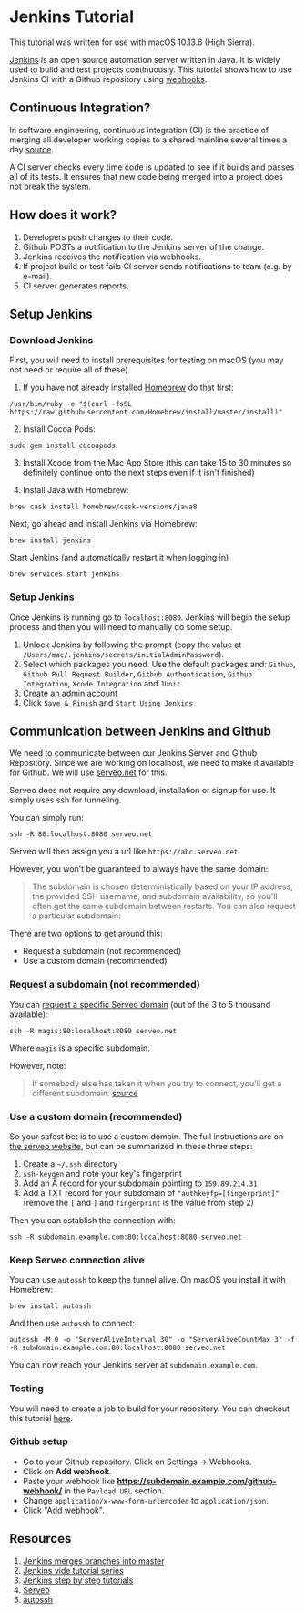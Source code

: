 # Jenkins Tutorial

This tutorial was written for use with macOS 10.13.6 (High Sierra).

[Jenkins](https://en.wikipedia.org/wiki/Jenkins_(software)) is an open source automation server written in Java. It is widely used to build and test projects continuously. This tutorial shows how to use Jenkins CI with a Github repository using [webhooks](https://en.wikipedia.org/wiki/Webhook).


## Continuous Integration?

In software engineering, continuous integration (CI) is the practice of merging all developer working copies to a shared mainline several times a day [source](https://en.wikipedia.org/wiki/Continuous_integration).

A CI server checks every time code is updated to see if it builds and passes all of its tests. It ensures that new code being merged into a project does not break the system.


## How does it work?

1. Developers push changes to their code.
2. Github POSTs a notification to the Jenkins server of the change.
3. Jenkins receives the notification via webhooks.  
4. If project build or test fails CI server sends notifications to team (e.g. by e-mail).
5. CI server generates reports.


## Setup Jenkins

### Download Jenkins

First, you will need to install prerequisites for testing on macOS (you may not need or require all of these).

1) If you have not already installed [Homebrew](https://brew.sh) do that first:

```
/usr/bin/ruby -e "$(curl -fsSL https://raw.githubusercontent.com/Homebrew/install/master/install)"
```
2) Install Cocoa Pods:

```
sudo gem install cocoapods
```

3) Install Xcode from the Mac App Store (this can take 15 to 30 minutes so definitely continue onto the next steps even if it isn't finished)

4) Install Java with Homebrew:

```
brew cask install homebrew/cask-versions/java8
```

Next, go ahead and install Jenkins via Homebrew:

```
brew install jenkins
```

Start Jenkins (and automatically restart it when logging in)

```
brew services start jenkins
```

### Setup Jenkins

Once Jenkins is running go to ```localhost:8080```. Jenkins will begin the setup process and then you will need to manually do some setup.

1) Unlock Jenkins by following the prompt (copy the value at `/Users/mac/.jenkins/secrets/initialAdminPassword`).
2) Select which packages you need. Use the default packages and: `Github`, `Github Pull Request Builder`, `Github Authentication`, `Github Integration`, `Xcode Integration` and `JUnit`.
3) Create an admin account
4) Click `Save & Finish` and `Start Using Jenkins`


## Communication between Jenkins and Github

We need to communicate between our Jenkins Server and Github Repository. Since we are working on localhost, we need to make it available for Github. We will use [serveo.net](serveo.net) for this.

Serveo does not require any download, installation or signup for use. It simply uses ssh for tunneling.

You can simply run:
```
ssh -R 80:localhost:8080 serveo.net
```

Serveo will then assign you a url like `https://abc.serveo.net`.

However, you won't be guaranteed to always have the same domain:

> The subdomain is chosen deterministically based on your IP address, the provided SSH username, and subdomain availability, so you'll often get the same subdomain between restarts. You can also request a particular subdomain:

There are two options to get around this:
- Request a subdomain (not recommended)
- Use a custom domain (recommended)

### Request a subdomain (not recommended)

You can [request a specific Serveo domain](https://security.stackexchange.com/a/184951) (out of the 3 to 5 thousand available):

```
ssh -R magis:80:localhost:8080 serveo.net
```

Where `magis` is a specific subdomain.

However, note:

> If somebody else has taken it when you try to connect, you'll get a different subdomain. [source](https://security.stackexchange.com/questions/184829/any-alternative-to-ngrok-for-constant-connection#comment362569_184951)

### Use a custom domain (recommended)

So your safest bet is to use a custom domain. The full instructions are on [the serveo website](http://serveo.net), but can be summarized in these three steps:

1) Create a `~/.ssh` directory
2) `ssh-keygen` and note your key's fingerprint
3) Add an A record for your subdomain pointing to `159.89.214.31`
4) Add a TXT record for your subdomain of `"authkeyfp=[fingerprint]"` (remove the `[` and `]` and `fingerprint` is the value from step 2)

Then you can establish the connection with:

```
ssh -R subdomain.example.com:80:localhost:8080 serveo.net
```

### Keep Serveo connection alive

You can use `autossh` to keep the tunnel alive. On macOS you install it with Homebrew:

```
brew install autossh
```

And then use `autossh` to connect:

```
autossh -M 0 -o "ServerAliveInterval 30" -o "ServerAliveCountMax 3" -f -R subdomain.example.com:80:localhost:8080 serveo.net
```

You can now reach your Jenkins server at `subdomain.example.com`.

### Testing

You will need to create a job to build for your repository. You can checkout this tutorial [here](https://medium.com/livefront/basic-continuous-integration-with-jenkins-xcode-and-github-e999673e73b4).

### Github setup

- Go to your Github repository. Click on Settings -> Webhooks.
- Click on **Add webhook**.
- Paste your webhook like **https://subdomain.example.com/github-webhook/** in the `Payload URL` section.
- Change `application/x-www-form-urlencoded` to `application/json`.
- Click "Add webhook".


## Resources

1. [Jenkins merges branches into master](https://www.cloudbees.com/blog/dont-phunk-my-stable-branch-jenkins-pre-tested-commits-stop-breaking-stable-branches )
2. [Jenkins vide tutorial series](https://www.youtube.com/watch?v=1JSOGJQAhtE)
3. [Jenkins step by step tutorials](http://www.tutorialspoint.com/jenkins/index.htm)
4. [Serveo](http://serveo.net)
5. [autossh](https://www.everythingcli.org/ssh-tunnelling-for-fun-and-profit-autossh/)
